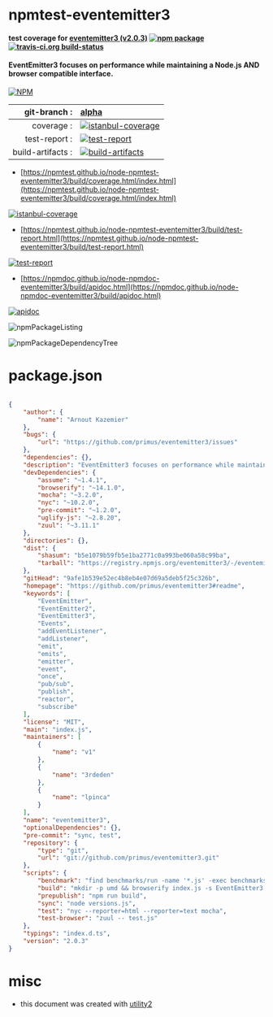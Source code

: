 # npmtest-eventemitter3

#### test coverage for  [eventemitter3 (v2.0.3)](https://github.com/primus/eventemitter3#readme)  [![npm package](https://img.shields.io/npm/v/npmtest-eventemitter3.svg?style=flat-square)](https://www.npmjs.org/package/npmtest-eventemitter3) [![travis-ci.org build-status](https://api.travis-ci.org/npmtest/node-npmtest-eventemitter3.svg)](https://travis-ci.org/npmtest/node-npmtest-eventemitter3)

#### EventEmitter3 focuses on performance while maintaining a Node.js AND browser compatible interface.

[![NPM](https://nodei.co/npm/eventemitter3.png?downloads=true&downloadRank=true&stars=true)](https://www.npmjs.com/package/eventemitter3)

| git-branch : | [alpha](https://github.com/npmtest/node-npmtest-eventemitter3/tree/alpha)|
|--:|:--|
| coverage : | [![istanbul-coverage](https://npmtest.github.io/node-npmtest-eventemitter3/build/coverage.badge.svg)](https://npmtest.github.io/node-npmtest-eventemitter3/build/coverage.html/index.html)|
| test-report : | [![test-report](https://npmtest.github.io/node-npmtest-eventemitter3/build/test-report.badge.svg)](https://npmtest.github.io/node-npmtest-eventemitter3/build/test-report.html)|
| build-artifacts : | [![build-artifacts](https://npmtest.github.io/node-npmtest-eventemitter3/glyphicons_144_folder_open.png)](https://github.com/npmtest/node-npmtest-eventemitter3/tree/gh-pages/build)|

- [https://npmtest.github.io/node-npmtest-eventemitter3/build/coverage.html/index.html](https://npmtest.github.io/node-npmtest-eventemitter3/build/coverage.html/index.html)

[![istanbul-coverage](https://npmtest.github.io/node-npmtest-eventemitter3/build/screenCapture.buildCi.browser.%252Ftmp%252Fbuild%252Fcoverage.lib.html.png)](https://npmtest.github.io/node-npmtest-eventemitter3/build/coverage.html/index.html)

- [https://npmtest.github.io/node-npmtest-eventemitter3/build/test-report.html](https://npmtest.github.io/node-npmtest-eventemitter3/build/test-report.html)

[![test-report](https://npmtest.github.io/node-npmtest-eventemitter3/build/screenCapture.buildCi.browser.%252Ftmp%252Fbuild%252Ftest-report.html.png)](https://npmtest.github.io/node-npmtest-eventemitter3/build/test-report.html)

- [https://npmdoc.github.io/node-npmdoc-eventemitter3/build/apidoc.html](https://npmdoc.github.io/node-npmdoc-eventemitter3/build/apidoc.html)

[![apidoc](https://npmdoc.github.io/node-npmdoc-eventemitter3/build/screenCapture.buildCi.browser.%252Ftmp%252Fbuild%252Fapidoc.html.png)](https://npmdoc.github.io/node-npmdoc-eventemitter3/build/apidoc.html)

![npmPackageListing](https://npmtest.github.io/node-npmtest-eventemitter3/build/screenCapture.npmPackageListing.svg)

![npmPackageDependencyTree](https://npmtest.github.io/node-npmtest-eventemitter3/build/screenCapture.npmPackageDependencyTree.svg)



# package.json

```json

{
    "author": {
        "name": "Arnout Kazemier"
    },
    "bugs": {
        "url": "https://github.com/primus/eventemitter3/issues"
    },
    "dependencies": {},
    "description": "EventEmitter3 focuses on performance while maintaining a Node.js AND browser compatible interface.",
    "devDependencies": {
        "assume": "~1.4.1",
        "browserify": "~14.1.0",
        "mocha": "~3.2.0",
        "nyc": "~10.2.0",
        "pre-commit": "~1.2.0",
        "uglify-js": "~2.8.20",
        "zuul": "~3.11.1"
    },
    "directories": {},
    "dist": {
        "shasum": "b5e1079b59fb5e1ba2771c0a993be060a58c99ba",
        "tarball": "https://registry.npmjs.org/eventemitter3/-/eventemitter3-2.0.3.tgz"
    },
    "gitHead": "9afe1b539e52ec4b8eb4e07d69a5deb5f25c326b",
    "homepage": "https://github.com/primus/eventemitter3#readme",
    "keywords": [
        "EventEmitter",
        "EventEmitter2",
        "EventEmitter3",
        "Events",
        "addEventListener",
        "addListener",
        "emit",
        "emits",
        "emitter",
        "event",
        "once",
        "pub/sub",
        "publish",
        "reactor",
        "subscribe"
    ],
    "license": "MIT",
    "main": "index.js",
    "maintainers": [
        {
            "name": "v1"
        },
        {
            "name": "3rdeden"
        },
        {
            "name": "lpinca"
        }
    ],
    "name": "eventemitter3",
    "optionalDependencies": {},
    "pre-commit": "sync, test",
    "repository": {
        "type": "git",
        "url": "git://github.com/primus/eventemitter3.git"
    },
    "scripts": {
        "benchmark": "find benchmarks/run -name '*.js' -exec benchmarks/start.sh {} \\;",
        "build": "mkdir -p umd && browserify index.js -s EventEmitter3 | uglifyjs -m -o umd/eventemitter3.min.js",
        "prepublish": "npm run build",
        "sync": "node versions.js",
        "test": "nyc --reporter=html --reporter=text mocha",
        "test-browser": "zuul -- test.js"
    },
    "typings": "index.d.ts",
    "version": "2.0.3"
}
```



# misc
- this document was created with [utility2](https://github.com/kaizhu256/node-utility2)
